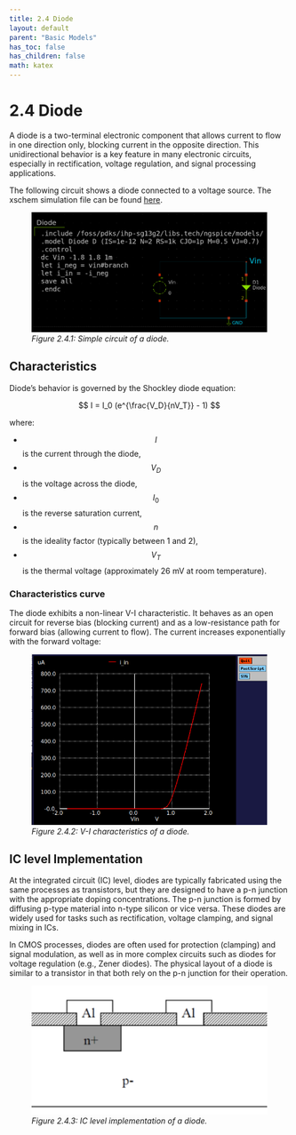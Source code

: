 ```yaml
---
title: 2.4 Diode
layout: default
parent: "Basic Models"
has_toc: false
has_children: false
math: katex
---
```


# 2.4 Diode


A diode is a two-terminal electronic component that allows current to flow in one direction only, blocking current in the opposite direction. This unidirectional behavior is a key feature in many electronic circuits, especially in rectification, voltage regulation, and signal processing applications.

The following circuit shows a diode connected to a voltage source. The xschem simulation file can be found [here](./simulation_files/xschem/04_Diode.sch).
<figure>
  <img src="./images/sch_diode_xschem.png" alt="Diode V-I curve" width="500">
  <figcaption><em>Figure 2.4.1: Simple circuit of a diode.</em></figcaption>
</figure>

## Characteristics
Diode’s behavior is governed by the Shockley diode equation:

$$
I = I_0 (e^{\frac{V_D}{nV_T}} - 1)
$$

where:

- $$I$$ is the current through the diode,
- $$V_D$$ is the voltage across the diode,
- $$I_0$$ is the reverse saturation current,
- $$n$$ is the ideality factor (typically between 1 and 2),
- $$V_T$$ is the thermal voltage (approximately 26 mV at room temperature).

### Characteristics curve
The diode exhibits a non-linear V-I characteristic. It behaves as an open circuit for reverse bias (blocking current) and as a low-resistance path for forward bias (allowing current to flow). The current increases exponentially with the forward voltage:
<figure>
  <img src="./images/plot_Diode_VI.png" alt="Diode V-I curve" width="500">
  <figcaption><em>Figure 2.4.2: V-I characteristics of a diode.</em></figcaption>
</figure>

## IC level Implementation
At the integrated circuit (IC) level, diodes are typically fabricated using the same processes as transistors, but they are designed to have a p-n junction with the appropriate doping concentrations. The p-n junction is formed by diffusing p-type material into n-type silicon or vice versa. These diodes are widely used for tasks such as rectification, voltage clamping, and signal mixing in ICs.

In CMOS processes, diodes are often used for protection (clamping) and signal modulation, as well as in more complex circuits such as diodes for voltage regulation (e.g., Zener diodes). The physical layout of a diode is similar to a transistor in that both rely on the p-n junction for their operation. 

<figure>
  <img src="./images/diode_in_IC.png" alt="Diode IC implementation" width="500">
  <figcaption><em>Figure 2.4.3: IC level implementation of a diode.</em></figcaption>
</figure>